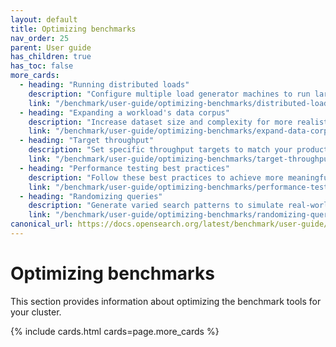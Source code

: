 ```yaml
---
layout: default
title: Optimizing benchmarks
nav_order: 25
parent: User guide
has_children: true
has_toc: false
more_cards: 
  - heading: "Running distributed loads"
    description: "Configure multiple load generator machines to run large-scale benchmarks"
    link: "/benchmark/user-guide/optimizing-benchmarks/distributed-load/"
  - heading: "Expanding a workload's data corpus"
    description: "Increase dataset size and complexity for more realistic benchmark scenarios"
    link: "/benchmark/user-guide/optimizing-benchmarks/expand-data-corpus/"
  - heading: "Target throughput"
    description: "Set specific throughput targets to match your production workload patterns"
    link: "/benchmark/user-guide/optimizing-benchmarks/target-throughput/"
  - heading: "Performance testing best practices"
    description: "Follow these best practices to achieve more meaningful benchmark results"
    link: "/benchmark/user-guide/optimizing-benchmarks/performance-testing-best-practices/"
  - heading: "Randomizing queries"
    description: "Generate varied search patterns to simulate real-world queries"
    link: "/benchmark/user-guide/optimizing-benchmarks/randomizing-queries/"
canonical_url: https://docs.opensearch.org/latest/benchmark/user-guide/optimizing-benchmarks/index/
---
```


# Optimizing benchmarks

This section provides information about optimizing the benchmark tools for your cluster.

{% include cards.html cards=page.more_cards %}